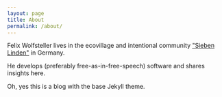 ```yaml
---
layout: page
title: About
permalink: /about/
---
```


Felix Wolfsteller lives in the ecovillage and intentional community ["Sieben Linden"](https://siebenlinden.org) in Germany.

He develops (preferably free-as-in-free-speech) software and shares insights here.

Oh, yes this is a blog with the base Jekyll theme.
